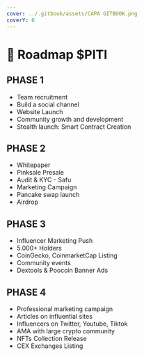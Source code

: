 ```yaml
---
cover: ../.gitbook/assets/CAPA GITBOOK.png
coverY: 0
---
```


# 🧸 Roadmap $PITI

## PHASE 1

* Team recruitment
* Build a social channel
* Website Launch
* Community growth and development
* Stealth launch: Smart Contract Creation

## PHASE 2

* Whitepaper
* Pinksale Presale
* Audit & KYC - Safu
* Marketing Campaign
* Pancake swap launch
* Airdrop

## PHASE 3

* Influencer Marketing Push
* 5.000+ Holders
* CoinGecko, CoinmarketCap Listing
* Community events
* Dextools & Poocoin Banner Ads

## PHASE 4

* Professional marketing campaign
* Articles on influential sites
* Influencers on Twitter, Youtube, Tiktok
* AMA with large crypto community
* NFTs Collection Release
* CEX Exchanges Listing
